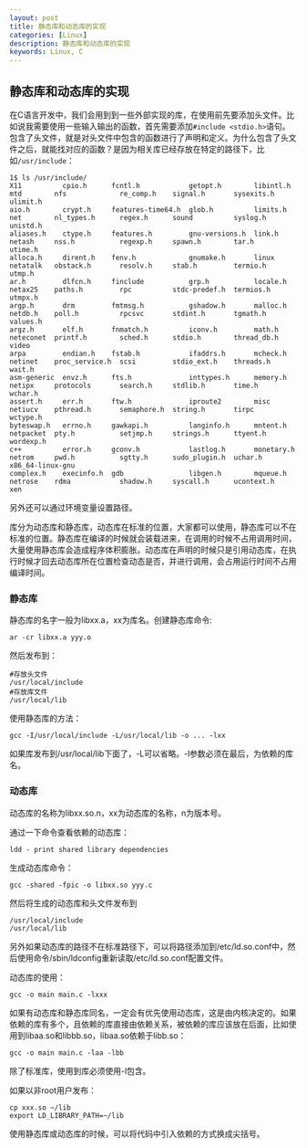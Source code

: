 ```yaml
---
layout: post
title: 静态库和动态库的实现
categories: [Linux]
description: 静态库和动态库的实现
keywords: Linux, C
---
```


## 静态库和动态库的实现

在C语言开发中，我们会用到到一些外部实现的库，在使用前先要添加头文件。比如说我需要使用一些输入输出的函数，首先需要添加`#include <stdio.h>`语句。包含了头文件，就是对头文件中包含的函数进行了声明和定义。为什么包含了头文件之后，就能找对应的函数？是因为相关库已经存放在特定的路径下，比如`/usr/include`：
```
1$ ls /usr/include/
X11          cpio.h      fcntl.h            getopt.h        libintl.h   mtd        nfs             re_comp.h    signal.h       sysexits.h   ulimit.h
aio.h        crypt.h     features-time64.h  glob.h          limits.h    net        nl_types.h      regex.h      sound          syslog.h     unistd.h
aliases.h    ctype.h     features.h         gnu-versions.h  link.h      netash     nss.h           regexp.h     spawn.h        tar.h        utime.h
alloca.h     dirent.h    fenv.h             gnumake.h       linux       netatalk   obstack.h       resolv.h     stab.h         termio.h     utmp.h
ar.h         dlfcn.h     finclude           grp.h           locale.h    netax25    paths.h         rpc          stdc-predef.h  termios.h    utmpx.h
argp.h       drm         fmtmsg.h           gshadow.h       malloc.h    netdb.h    poll.h          rpcsvc       stdint.h       tgmath.h     values.h
argz.h       elf.h       fnmatch.h          iconv.h         math.h      neteconet  printf.h        sched.h      stdio.h        thread_db.h  video
arpa         endian.h    fstab.h            ifaddrs.h       mcheck.h    netinet    proc_service.h  scsi         stdio_ext.h    threads.h    wait.h
asm-generic  envz.h      fts.h              inttypes.h      memory.h    netipx     protocols       search.h     stdlib.h       time.h       wchar.h
assert.h     err.h       ftw.h              iproute2        misc        netiucv    pthread.h       semaphore.h  string.h       tirpc        wctype.h
byteswap.h   errno.h     gawkapi.h          langinfo.h      mntent.h    netpacket  pty.h           setjmp.h     strings.h      ttyent.h     wordexp.h
c++          error.h     gconv.h            lastlog.h       monetary.h  netrom     pwd.h           sgtty.h      sudo_plugin.h  uchar.h      x86_64-linux-gnu
complex.h    execinfo.h  gdb                libgen.h        mqueue.h    netrose    rdma            shadow.h     syscall.h      ucontext.h   xen
```

另外还可以通过环境变量设置路径。

库分为动态库和静态库，动态库在标准的位置，大家都可以使用，静态库可以不在标准的位置。静态库在编译的时候就会装载进来，在调用的时候不占用调用时间，大量使用静态库会造成程序体积膨胀。动态库在声明的时候只是引用动态库，在执行时候才回去动态库所在位置检查动态是否，并进行调用，会占用运行时间不占用编译时间。

### 静态库

静态库的名字一般为libxx.a，xx为库名。创建静态库命令:
```
ar -cr libxx.a yyy.o
```

然后发布到：
```
#存放头文件
/usr/local/include
#存放库文件
/usr/local/lib
```

使用静态库的方法：
```
gcc -I/usr/local/include -L/usr/local/lib -o ... -lxx
```
如果库发布到/usr/local/lib下面了，-L可以省略。-l参数必须在最后，为依赖的库名。



### 动态库

动态库的名称为libxx.so.n，xx为动态库的名称，n为版本号。

通过一下命令查看依赖的动态库：
```
ldd - print shared library dependencies
```

生成动态库命令：
```
gcc -shared -fpic -o libxx.so yyy.c
```
然后将生成的动态库和头文件发布到
```
/usr/local/include
/usr/local/lib
```
另外如果动态库的路径不在标准路径下，可以将路径添加到/etc/ld.so.conf中，然后使用命令/sbin/ldconfig重新读取/etc/ld.so.conf配置文件。

动态库的使用：
```
gcc -o main main.c -lxxx
```
如果有动态库和静态库同名，一定会有优先使用动态库，这是由内核决定的。如果依赖的库有多个，且依赖的库直接由依赖关系，被依赖的库应该放在后面，比如使用到libaa.so和libbb.so，libaa.so依赖于libb.so：
```
gcc -o main main.c -laa -lbb
```

除了标准库，使用到库必须使用-l包含。

如果以非root用户发布：
```
cp xxx.so ~/lib
export LD_LIBRARY_PATH=~/lib
```

使用静态库或动态库的时候，可以将代码中引入依赖的方式换成尖括号。
